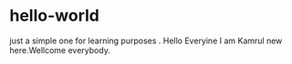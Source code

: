 # hello-world
just a simple one for learning purposes .
Hello Everyine I am Kamrul new here.Wellcome everybody.
